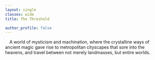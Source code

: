 ```yaml
---
layout: single
classes: wide
title: The Threshold

author_profile: false
---
```


&emsp;A world of mysticism and machination, where the crystalline ways of ancient magic gave rise to metropolitan cityscapes that sore into the heavens, and travel between not merely landmasses, but entire worlds.
